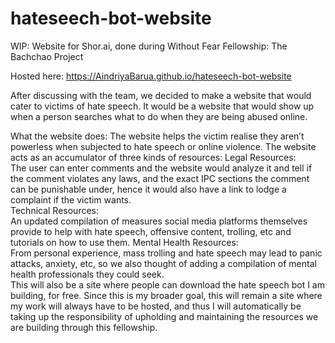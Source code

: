 # hateseech-bot-website
WIP: Website for Shor.ai, done during Without Fear Fellowship: The Bachchao Project

Hosted here: https://AindriyaBarua.github.io/hateseech-bot-website

After discussing with the team, we decided to make a website that would cater to victims of hate speech. It would be a website that would show up when a person searches what to do when they are being abused online.

What the website does:
The website helps the victim realise they aren’t powerless when subjected to hate speech or online violence.
The website acts as an accumulator of three kinds of resources:
Legal Resources:  
The user can enter comments and the website would analyze it and tell if the comment      violates any laws, and the exact IPC sections the comment can be punishable under, hence it would also have a link to lodge a complaint if the victim wants.  
Technical Resources:  
An updated compilation of measures social media platforms themselves provide to help with hate speech, offensive content, trolling, etc and tutorials on how to use them.
Mental Health Resources:  
From personal experience, mass trolling and hate speech may lead to panic attacks, anxiety, etc, so we also thought of adding a compilation of mental health professionals they could seek.  
This will also be a site where people can download the hate speech bot I am building, for free. Since this is my broader goal, this will remain a site where my work will always have to be hosted, and thus I will automatically be taking up the responsibility of upholding and maintaining the resources we are building through this fellowship.
